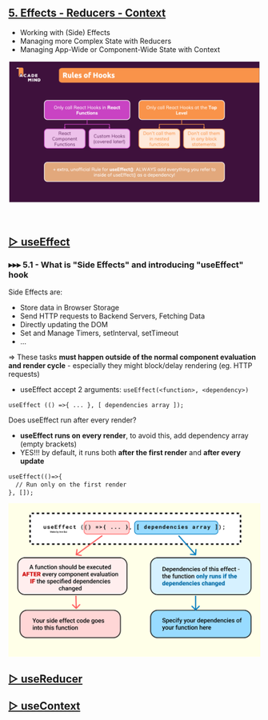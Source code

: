 ## [5. Effects - Reducers - Context](https://github.com/thaian161/react-playground/tree/main/5%20-%20Effects-Reducers-Context)

- Working with (Side) Effects
- Managing more Complex State with Reducers
- Managing App-Wide or Component-Wide State with Context

![Rule Of Hooks](https://github.com/thaian161/react-playground/blob/main/docs/RuleOfHooks.png)

<br>

## [▷ useEffect](https://github.com/thaian161/react-playground/tree/main/5%20-%20Effects-Reducers-Context/useEffect)

### **▸▸▸ 5.1 - What is "Side Effects" and introducing "useEffect" hook**

Side Effects are:

- Store data in Browser Storage
- Send HTTP requests to Backend Servers, Fetching Data
- Directly updating the DOM
- Set and Manage Timers, setInterval, setTimeout
- ...

=> These tasks **must happen outside of the normal component evaluation and render cycle** - especially they might block/delay rendering (eg. HTTP requests)

- useEffect accept 2 arguments: `useEffect(<function>, <dependency>)`

```
useEffect (() =>{ ... }, [ dependencies array ]);
```

Does useEffect run after every render?

- **useEffect runs on every render**, to avoid this, add dependency array (empty brackets)
- YES!!! by default, it runs both **after the first render** and **after every update**

```
useEffect(()=>{
  // Run only on the first render
}, []);
```

![useEffect() hook](https://github.com/thaian161/react-playground/blob/main/docs/Side%20Effect%20Hook.png)

## [▷ useReducer]()

## [▷ useContext]()
